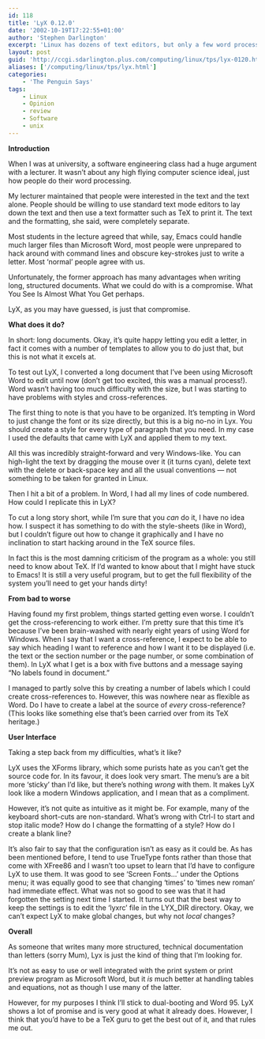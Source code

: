 ```yaml
---
id: 118
title: 'LyX 0.12.0'
date: '2002-10-19T17:22:55+01:00'
author: 'Stephen Darlington'
excerpt: 'Linux has dozens of text editors, but only a few word processors. Stephen Darlington takes a look at one of the best known freeware offerings. '
layout: post
guid: 'http://ccgi.sdarlington.plus.com/computing/linux/tps/lyx-0120.html'
aliases: ['/computing/linux/tps/lyx.html']
categories:
    - 'The Penguin Says'
tags:
    - Linux
    - Opinion
    - review
    - Software
    - unix
---
```


**Introduction**

When I was at university, a software engineering class had a huge argument with a lecturer. It wasn’t about any high flying computer science ideal, just how people do their word processing.

My lecturer maintained that people were interested in the text and the text alone. People should be willing to use standard text mode editors to lay down the text and then use a text formatter such as TeX to print it. The text and the formatting, she said, were completely separate.

Most students in the lecture agreed that while, say, Emacs could handle much larger files than Microsoft Word, most people were unprepared to hack around with command lines and obscure key-strokes just to write a letter. Most ‘normal’ people agree with us.

Unfortunately, the former approach has many advantages when writing long, structured documents. What we could do with is a compromise. What You See Is Almost What You Get perhaps.

LyX, as you may have guessed, is just that compromise.

**What does it do?**

In short: long documents. Okay, it’s quite happy letting you edit a letter, in fact it comes with a number of templates to allow you to do just that, but this is not what it excels at.

To test out LyX, I converted a long document that I’ve been using Microsoft Word to edit until now (don’t get too excited, this was a manual process!). Word wasn’t having too much difficulty with the size, but I was starting to have problems with styles and cross-references.

The first thing to note is that you have to be organized. It’s tempting in Word to just change the font or its size directly, but this is a big no-no in Lyx. You should create a style for every type of paragraph that you need. In my case I used the defaults that came with LyX and applied them to my text.

All this was incredibly straight-forward and very Windows-like. You can high-light the text by dragging the mouse over it (it turns cyan), delete text with the delete or back-space key and all the usual conventions — not something to be taken for granted in Linux.

Then I hit a bit of a problem. In Word, I had all my lines of code numbered. How could I replicate this in LyX?

To cut a long story short, while I’m sure that you *can* do it, I have no idea how. I suspect it has something to do with the style-sheets (like in Word), but I couldn’t figure out how to change it graphically and I have no inclination to start hacking around in the TeX source files.

In fact this is the most damning criticism of the program as a whole: you still need to know about TeX. If I’d wanted to know about that I might have stuck to Emacs! It is still a very useful program, but to get the full flexibility of the system you’ll need to get your hands dirty!

**From bad to worse**

Having found my first problem, things started getting even worse. I couldn’t get the cross-referencing to work either. I’m pretty sure that this time it’s because I’ve been brain-washed with nearly eight years of using Word for Windows. When I say that I want a cross-reference, I expect to be able to say which heading I want to reference and how I want it to be displayed (i.e. the text or the section number or the page number, or some combination of them). In LyX what I get is a box with five buttons and a message saying “No labels found in document.”

I managed to partly solve this by creating a number of labels which I could create cross-references to. However, this was nowhere near as flexible as Word. Do I have to create a label at the source of *every* cross-reference? (This looks like something else that’s been carried over from its TeX heritage.)

**User Interface**

Taking a step back from my difficulties, what’s it like?

LyX uses the XForms library, which some purists hate as you can’t get the source code for. In its favour, it does look very smart. The menu’s are a bit more ‘sticky’ than I’d like, but there’s nothing *wrong* with them. It makes LyX look like a modern Windows application, and I mean that as a compliment.

However, it’s not quite as intuitive as it might be. For example, many of the keyboard short-cuts are non-standard. What’s wrong with Ctrl-I to start and stop italic mode? How do I change the formatting of a style? How do I create a blank line?

It’s also fair to say that the configuration isn’t as easy as it could be. As has been mentioned before, I tend to use TrueType fonts rather than those that come with XFree86 and I wasn’t too upset to learn that I’d have to configure LyX to use them. It was good to see ‘Screen Fonts…’ under the Options menu; it was equally good to see that changing ‘times’ to ‘times new roman’ had immediate effect. What was not so good to see was that it had forgotten the setting next time I started. It turns out that the best way to keep the settings is to edit the ‘lyxrc’ file in the LYX\_DIR directory. Okay, we can’t expect LyX to make global changes, but why not *local* changes?

**Overall**

As someone that writes many more structured, technical documentation than letters (sorry Mum), Lyx is just the kind of thing that I’m looking for.

It’s not as easy to use or well integrated with the print system or print preview program as Microsoft Word, but it *is* much better at handling tables and equations, not as though I use many of the latter.

However, for my purposes I think I’ll stick to dual-booting and Word 95. LyX shows a lot of promise and is very good at what it already does. However, I think that you’d have to be a TeX guru to get the best out of it, and that rules me out.
